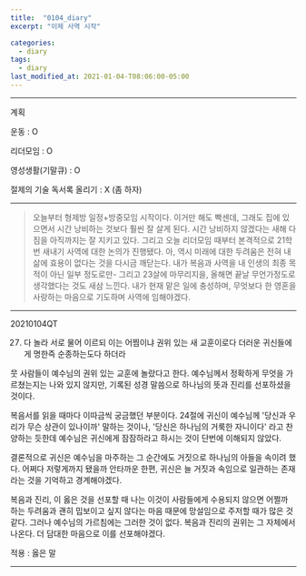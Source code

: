 ```yaml
---
title:  "0104_diary"
excerpt: "이제 사역 시작"

categories:
  - diary
tags:
  - diary
last_modified_at: 2021-01-04-T08:06:00-05:00
---
```

- - -
계획  

운동 : O

리더모임 : O

영성생활(기말큐) : O

절제의 기술 독서록 올리기 : X (좀 하자)
- - -
> 오늘부터 형제방 일정+방중모임 시작이다. 이거만 해도 빡센데, 그래도 집에 있으면서 시간 낭비하는 것보다 훨씬 잘 살게 된다. 시간 낭비하지 않겠다는 새해 다짐을 아직까지는 잘 지키고 있다. 그리고 오늘 리더모임 때부터 본격적으로 21학번 새내기 사역에 대한 논의가 진행됐다. 아, 역시 미래에 대한 두려움은 전혀 내 삶에 효용이 없다는 것을 다시금 깨닫는다. 내가 복음과 사역을 내 인생의 최종 목적이 아닌 일부 정도로만- 그리고 23살에 마무리지을, 올해면 끝날 무언가정도로 생각했다는 것도 새삼 느낀다. 내가 현재 맡은 일에 충성하며, 무엇보다 한 영혼을 사랑하는 마음으로 기도하며 사역에 임해야겠다.
- - -
20210104QT

  27. 다 놀라 서로 물어 이르되 이는 어찜이냐 권위 있는 새 교훈이로다 더러운 귀신들에게 명한즉 순종하는도다 하더라

  뭇 사람들이 예수님의 권위 있는 교훈에 놀랐다고 한다. 예수님께서 정확하게 무엇을 가르쳤는지는 나와 있지 않지만, 기록된 성경 말씀으로 하나님의 뜻과 진리를 선포하셨을 것이다.

  복음서를 읽을 때마다 이따금씩 궁금했던 부분이다. 24절에 귀신이 예수님께 '당신과 우리가 무슨 상관이 있나이까' 말하는 것이나, '당신은 하나님의 거룩한 자니이다' 라고 찬양하는 듯한데 예수님은 귀신에게 잠잠하라고 하시는 것이 단번에 이해되지 않았다. 

  결론적으로 귀신은 예수님을 마주하는 그 순간에도 거짓으로 하나님의 아들을 속이려 했다. 어쩌다 저렇게까지 됐을까 안타까운 한편, 귀신은 늘 거짓과 속임으로 일관하는 존재라는 것을 기억하고 경계해야겠다.

  복음과 진리, 이 옳은 것을 선포할 때 나는 이것이 사람들에게 수용되지 않으면 어쩔까 하는 두려움과 괜히 밉보이고 싶지 않다는 마음 때문에 망설임으로 주저할 때가 많은 것 같다. 그러나 예수님의 가르침에는 그러한 것이 없다. 복음과 진리의 권위는 그 자체에서 나온다. 더 담대한 마음으로 이를 선포해야겠다.

  적용 : 옳은 말
- - -